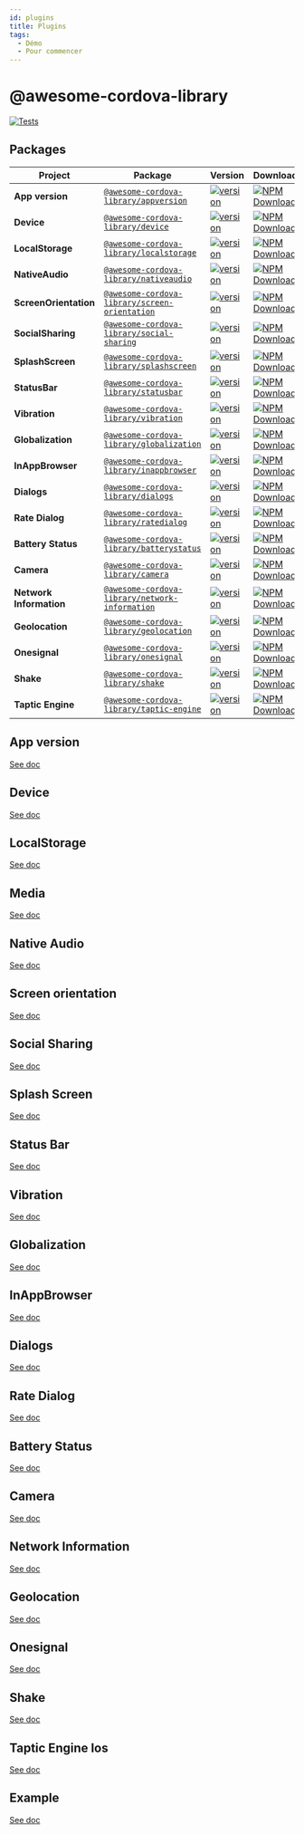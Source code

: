 ```yaml
---
id: plugins
title: Plugins
tags:
  - Démo
  - Pour commencer
---
```


# @awesome-cordova-library

[![Tests](https://github.com/joazco/awesome-cordova-library/actions/workflows/tests.yml/badge.svg?branch=main)](https://github.com/joazco/awesome-cordova-library/actions/workflows/tests.yml)

## Packages

| Project                 | Package                                                                                                                      | Version                                                                                                                                                                        | Downloads                                                                                                                                                                                                                 |
| ----------------------- | ---------------------------------------------------------------------------------------------------------------------------- | ------------------------------------------------------------------------------------------------------------------------------------------------------------------------------ | ------------------------------------------------------------------------------------------------------------------------------------------------------------------------------------------------------------------------- |
| **App version**         | [`@awesome-cordova-library/appversion`](https://www.npmjs.com/package/@awesome-cordova-library/appversion)                   | [![version](https://img.shields.io/npm/v/@awesome-cordova-library/appversion/latest.svg)](https://www.npmjs.com/package/@awesome-cordova-library/appversion)                   | <a href="https://www.npmjs.com/package/@awesome-cordova-library/appversion" target="_blank"><img src="https://img.shields.io/npm/dm/@awesome-cordova-library/appversion.svg" alt="NPM Downloads" /></a>                   |
| **Device**              | [`@awesome-cordova-library/device`](https://www.npmjs.com/package/@awesome-cordova-library/device)                           | [![version](https://img.shields.io/npm/v/@awesome-cordova-library/device/latest.svg)](https://www.npmjs.com/package/@awesome-cordova-library/device)                           | <a href="https://www.npmjs.com/package/@awesome-cordova-library/device" target="_blank"><img src="https://img.shields.io/npm/dm/@awesome-cordova-library/device.svg" alt="NPM Downloads" /></a>                           |
| **LocalStorage**        | [`@awesome-cordova-library/localstorage`](https://www.npmjs.com/package/@awesome-cordova-library/localstorage)               | [![version](https://img.shields.io/npm/v/@awesome-cordova-library/localstorage/latest.svg)](https://www.npmjs.com/package/@awesome-cordova-library/localstorage)               | <a href="https://www.npmjs.com/package/@awesome-cordova-library/localstorage" target="_blank"><img src="https://img.shields.io/npm/dm/@awesome-cordova-library/localstorage.svg" alt="NPM Downloads" /></a>               |
| **NativeAudio**         | [`@awesome-cordova-library/nativeaudio`](https://www.npmjs.com/package/@awesome-cordova-library/nativeaudio)                 | [![version](https://img.shields.io/npm/v/@awesome-cordova-library/nativeaudio/latest.svg)](https://www.npmjs.com/package/@awesome-cordova-library/nativeaudio)                 | <a href="https://www.npmjs.com/package/@awesome-cordova-library/nativeaudio" target="_blank"><img src="https://img.shields.io/npm/dm/@awesome-cordova-library/nativeaudio.svg" alt="NPM Downloads" /></a>                 |
| **ScreenOrientation**   | [`@awesome-cordova-library/screen-orientation`](https://www.npmjs.com/package/@awesome-cordova-library/screen-orientation)   | [![version](https://img.shields.io/npm/v/@awesome-cordova-library/screen-orientation/latest.svg)](https://www.npmjs.com/package/@awesome-cordova-library/screen-orientation)   | <a href="https://www.npmjs.com/package/@awesome-cordova-library/screen-orientation" target="_blank"><img src="https://img.shields.io/npm/dm/@awesome-cordova-library/screen-orientation.svg" alt="NPM Downloads" /></a>   |
| **SocialSharing**       | [`@awesome-cordova-library/social-sharing`](https://www.npmjs.com/package/@awesome-cordova-library/social-sharing)           | [![version](https://img.shields.io/npm/v/@awesome-cordova-library/social-sharing/latest.svg)](https://www.npmjs.com/package/@awesome-cordova-library/social-sharing)           | <a href="https://www.npmjs.com/package/@awesome-cordova-library/social-sharing" target="_blank"><img src="https://img.shields.io/npm/dm/@awesome-cordova-library/social-sharing.svg" alt="NPM Downloads" /></a>           |
| **SplashScreen**        | [`@awesome-cordova-library/splashscreen`](https://www.npmjs.com/package/@awesome-cordova-library/splashscreen)               | [![version](https://img.shields.io/npm/v/@awesome-cordova-library/splashscreen/latest.svg)](https://www.npmjs.com/package/@awesome-cordova-library/splashscreen)               | <a href="https://www.npmjs.com/package/@awesome-cordova-library/splashscreen" target="_blank"><img src="https://img.shields.io/npm/dm/@awesome-cordova-library/splashscreen.svg" alt="NPM Downloads" /></a>               |
| **StatusBar**           | [`@awesome-cordova-library/statusbar`](https://www.npmjs.com/package/@awesome-cordova-library/statusbar)                     | [![version](https://img.shields.io/npm/v/@awesome-cordova-library/statusbar/latest.svg)](https://www.npmjs.com/package/@awesome-cordova-library/statusbar)                     | <a href="https://www.npmjs.com/package/@awesome-cordova-library/statusbar" target="_blank"><img src="https://img.shields.io/npm/dm/@awesome-cordova-library/statusbar.svg" alt="NPM Downloads" /></a>                     |
| **Vibration**           | [`@awesome-cordova-library/vibration`](https://www.npmjs.com/package/@awesome-cordova-library/vibration)                     | [![version](https://img.shields.io/npm/v/@awesome-cordova-library/vibration/latest.svg)](https://www.npmjs.com/package/@awesome-cordova-library/vibration)                     | <a href="https://www.npmjs.com/package/@awesome-cordova-library/vibration" target="_blank"><img src="https://img.shields.io/npm/dm/@awesome-cordova-library/vibration.svg" alt="NPM Downloads" /></a>                     |
| **Globalization**       | [`@awesome-cordova-library/globalization`](https://www.npmjs.com/package/@awesome-cordova-library/globalization)             | [![version](https://img.shields.io/npm/v/@awesome-cordova-library/globalization/latest.svg)](https://www.npmjs.com/package/@awesome-cordova-library/globalization)             | <a href="https://www.npmjs.com/package/@awesome-cordova-library/globalization" target="_blank"><img src="https://img.shields.io/npm/dm/@awesome-cordova-library/globalization.svg" alt="NPM Downloads" /></a>             |
| **InAppBrowser**        | [`@awesome-cordova-library/inappbrowser`](https://www.npmjs.com/package/@awesome-cordova-library/inappbrowser)               | [![version](https://img.shields.io/npm/v/@awesome-cordova-library/inappbrowser/latest.svg)](https://www.npmjs.com/package/@awesome-cordova-library/inappbrowser)               | <a href="https://www.npmjs.com/package/@awesome-cordova-library/inappbrowser" target="_blank"><img src="https://img.shields.io/npm/dm/@awesome-cordova-library/inappbrowser.svg" alt="NPM Downloads" /></a>               |
| **Dialogs**             | [`@awesome-cordova-library/dialogs`](https://www.npmjs.com/package/@awesome-cordova-library/dialogs)                         | [![version](https://img.shields.io/npm/v/@awesome-cordova-library/dialogs/latest.svg)](https://www.npmjs.com/package/@awesome-cordova-library/dialogs)                         | <a href="https://www.npmjs.com/package/@awesome-cordova-library/dialogs" target="_blank"><img src="https://img.shields.io/npm/dm/@awesome-cordova-library/dialogs.svg" alt="NPM Downloads" /></a>                         |
| **Rate Dialog**         | [`@awesome-cordova-library/ratedialog`](https://www.npmjs.com/package/@awesome-cordova-library/ratedialog)                   | [![version](https://img.shields.io/npm/v/@awesome-cordova-library/ratedialog/latest.svg)](https://www.npmjs.com/package/@awesome-cordova-library/ratedialog)                   | <a href="https://www.npmjs.com/package/@awesome-cordova-library/ratedialog" target="_blank"><img src="https://img.shields.io/npm/dm/@awesome-cordova-library/ratedialog.svg" alt="NPM Downloads" /></a>                   |
| **Battery Status**      | [`@awesome-cordova-library/batterystatus`](https://www.npmjs.com/package/@awesome-cordova-library/batterystatus)             | [![version](https://img.shields.io/npm/v/@awesome-cordova-library/batterystatus/latest.svg)](https://www.npmjs.com/package/@awesome-cordova-library/batterystatus)             | <a href="https://www.npmjs.com/package/@awesome-cordova-library/batterystatus" target="_blank"><img src="https://img.shields.io/npm/dm/@awesome-cordova-library/batterystatus.svg" alt="NPM Downloads" /></a>             |
| **Camera**              | [`@awesome-cordova-library/camera`](https://www.npmjs.com/package/@awesome-cordova-library/camera)                           | [![version](https://img.shields.io/npm/v/@awesome-cordova-library/camera/latest.svg)](https://www.npmjs.com/package/@awesome-cordova-library/camera)                           | <a href="https://www.npmjs.com/package/@awesome-cordova-library/camera" target="_blank"><img src="https://img.shields.io/npm/dm/@awesome-cordova-library/camera.svg" alt="NPM Downloads" /></a>                           |
| **Network Information** | [`@awesome-cordova-library/network-information`](https://www.npmjs.com/package/@awesome-cordova-library/network-information) | [![version](https://img.shields.io/npm/v/@awesome-cordova-library/network-information/latest.svg)](https://www.npmjs.com/package/@awesome-cordova-library/network-information) | <a href="https://www.npmjs.com/package/@awesome-cordova-library/network-information" target="_blank"><img src="https://img.shields.io/npm/dm/@awesome-cordova-library/network-information.svg" alt="NPM Downloads" /></a> |
| **Geolocation**         | [`@awesome-cordova-library/geolocation`](https://www.npmjs.com/package/@awesome-cordova-library/geolocation)                 | [![version](https://img.shields.io/npm/v/@awesome-cordova-library/geolocation/latest.svg)](https://www.npmjs.com/package/@awesome-cordova-library/geolocation)                 | <a href="https://www.npmjs.com/package/@awesome-cordova-library/geolocation" target="_blank"><img src="https://img.shields.io/npm/dm/@awesome-cordova-library/geolocation.svg" alt="NPM Downloads" /></a>                 |
| **Onesignal**           | [`@awesome-cordova-library/onesignal`](https://www.npmjs.com/package/@awesome-cordova-library/onesignal)                     | [![version](https://img.shields.io/npm/v/@awesome-cordova-library/onesignal/latest.svg)](https://www.npmjs.com/package/@awesome-cordova-library/onesignal)                     | <a href="https://www.npmjs.com/package/@awesome-cordova-library/onesignal" target="_blank"><img src="https://img.shields.io/npm/dm/@awesome-cordova-library/onesignal.svg" alt="NPM Downloads" /></a>                     |
| **Shake**               | [`@awesome-cordova-library/shake`](https://www.npmjs.com/package/@awesome-cordova-library/shake)                             | [![version](https://img.shields.io/npm/v/@awesome-cordova-library/shake/latest.svg)](https://www.npmjs.com/package/@awesome-cordova-library/shake)                             | <a href="https://www.npmjs.com/package/@awesome-cordova-library/shake" target="_blank"><img src="https://img.shields.io/npm/dm/@awesome-cordova-library/shake.svg" alt="NPM Downloads" /></a>                             |
| **Taptic Engine**       | [`@awesome-cordova-library/taptic-engine`](https://www.npmjs.com/package/@awesome-cordova-library/taptic-engine)             | [![version](https://img.shields.io/npm/v/@awesome-cordova-library/taptic-engine/latest.svg)](https://www.npmjs.com/package/@awesome-cordova-library/taptic-engine)             | <a href="https://www.npmjs.com/package/@awesome-cordova-library/taptic-engine" target="_blank"><img src="https://img.shields.io/npm/dm/@awesome-cordova-library/taptic-engine.svg" alt="NPM Downloads" /></a>             |

## App version

[See doc](./appversion/README.md)

## Device

[See doc](./device/README.md)

## LocalStorage

[See doc](./localStorage/README.md)

## Media

[See doc](./media/README.md)

## Native Audio

[See doc](./nativeaudio/README.md)

## Screen orientation

[See doc](./screen-orientation/README.md)

## Social Sharing

[See doc](./social-sharing/README.md)

## Splash Screen

[See doc](./splashscreen/README.md)

## Status Bar

[See doc](./statusbar/README.md)

## Vibration

[See doc](./vibration/README.md)

## Globalization

[See doc](./globalization/README.md)

## InAppBrowser

[See doc](./inappbrowser/README.md)

## Dialogs

[See doc](./dialogs/README.md)

## Rate Dialog

[See doc](./ratedialog/README.md)

## Battery Status

[See doc](./batterystatus/README.md)

## Camera

[See doc](./camera/README.md)

## Network Information

[See doc](./network-information/README.md)

## Geolocation

[See doc](./geolocation/README.md)

## Onesignal

[See doc](./onesignal/README.md)

## Shake

[See doc](./shake/README.md)

## Taptic Engine Ios

[See doc](./taptic-engine/README.md)

## Example

[See doc](./example/README.md)
